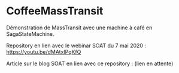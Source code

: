 # CoffeeMassTransit
Démonstration de MassTransit avec une machine à café en SagaStateMachine.

Repository en lien avec le webinar SOAT du 7 mai 2020 : https://youtu.be/dMAtxIPqKfQ

Article sur le blog SOAT en lien avec ce repository : (lien en attente)
